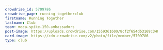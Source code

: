 ```yaml
---
crowdrise_id: 5709786
crowdrise_page: running-togetherclub
firstname: Running Together
lastname: Club
team: moca-spike-150-ambassadors
post-image: https://uploads.crowdrise.com/1559361600/8cf2f654d53169c34872f0c7af2f5eae.jpg
card-image: https://cdn.crowdrise.com/v2/photo/file/member/5709786
type: club
---
```

